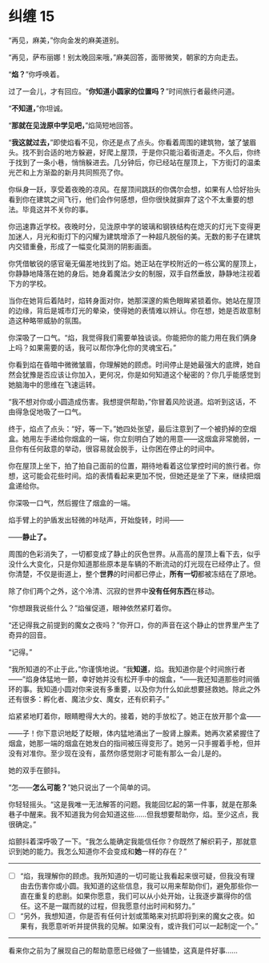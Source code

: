 # 纠缠 15

“再见，麻美，”你向金发的麻美道别。

“再见，萨布丽娜！别太晚回来哦，”麻美回答，面带微笑，朝家的方向走去。

“**焰？**”你呼唤着。

过了一会儿，才有回应。“**你知道小圆家的位置吗？**”时间旅行者最终问道。

“**不知道，**”你坦诚。

“**那就在见泷原中学见吧，**”焰简短地回答。

“**我这就过去，**”即使焰看不见，你还是点了点头。你看着周围的建筑物，皱了皱眉头。找不到合适的地方躲避，好爬上屋顶，于是你只能沿着街道走。不久后，你终于找到了一条小巷，悄悄躲进去。几分钟后，你已经站在屋顶上，下方街灯的温柔光芒和上方渐盈的新月共同照亮了你。

你纵身一跃，享受着夜晚的凉风。在屋顶间跳跃的你偶尔会想，如果有人恰好抬头看到你在建筑之间飞行，他们会作何感想，但你很快就摒弃了这个不太重要的想法。毕竟这并不关你的事。

你迅速靠近学校。夜晚时分，见泷原中学的玻璃和钢铁结构在熄灭的灯光下变得更加迷人，月光和街灯下的闪耀为建筑增添了一种超凡脱俗的美。无数的影子在建筑内交错重叠，形成了一幅变化莫测的阴影画面。

你凭借敏锐的感官毫无偏差地找到了焰。她正站在学校附近的一栋公寓的屋顶上，你静静地降落在她的身后。她身着魔法少女的制服，双手自然垂放，静静地注视着下方的学校。

当你在她背后着陆时，焰转身面对你，她那深邃的紫色眼眸紧锁着你。她站在屋顶的边缘，背后是城市灯光的晕染，使得她的表情难以辨认。你在想，她是否故意制造这种略带威胁的氛围。

你深吸了一口气。“焰，我觉得我们需要单独谈谈。你能把你的能力用在我们俩身上吗？如果需要的话，我可以帮你净化你的灵魂宝石。”

你看到焰在昏暗中微微皱眉，你理解她的顾虑。时间停止是她最强大的底牌，她自然会犹豫是否应该让你加入，更何况，你是如何知道这个秘密的？你几乎能感觉到她脑海中的思维在飞速运转。

“我不想对你或小圆造成伤害。我想提供帮助，”你冒着风险说道。焰听到这话，不由得急促地吸了一口气。

终于，焰点了点头：“好，等一下。”她四处张望，最后注意到了一个被扔掉的空烟盒。她用左手递给你烟盒的一端，你立刻明白了她的用意——这烟盒非常脆弱，一旦你有任何敌意的举动，很容易就会脱手，让你困在停止的时间中。

你在屋顶上坐下，拍了拍自己面前的位置，期待地看着这位掌控时间的旅行者。你想，这可能会花些时间。焰的表情看起来更加不悦，但她还是坐了下来，继续把烟盒递给你。

你深吸一口气，然后握住了烟盒的一端。

焰手臂上的护盾发出轻微的咔哒声，开始旋转，时间——

——**静止了。**​

周围的色彩消失了，一切都变成了静止的灰色世界。从高高的屋顶上看下去，似乎没什么大变化，只是你知道那些原本是车辆的不断流动的灯光现在已经停止了。但你清楚，不仅是街道上，整个**世界**的时间都已停止，**所有一切**都被冻结在了原地。

除了你们两个之外，这个冷清、沉寂的世界中**没有任何东西**在移动。

“你想跟我说些什么？”焰催促道，眼神依然紧盯着你。

“还记得我之前提到的魔女之夜吗？”你开口，你的声音在这个静止的世界里产生了奇异的回音。

“记得。”

“我所知道的不止于此，”你谨慎地说。“我**知道**，焰。我知道你是个时间旅行者——”焰身体猛地一颤，幸好她并没有松开手中的烟盒，“——我还知道那些时间循环的事。我知道小圆对你来说有多重要，以及你为什么如此想要拯救她。除此之外还有很多：孵化者、魔法少女、魔女，还有织莉子。”

焰紧紧地盯着你，眼睛瞪得大大的。接着，她的手放松了。她正在放开那个盒——

——子！你下意识地眨了眨眼，体内猛地涌出了一股肾上腺素。她再次紧紧握住了烟盒，她那一端的烟盒在她发白的指间被压得变形了。她另一只手握着手枪，但并没有对准你。至少现在没有，虽然你感觉刚才可能有那么一会儿是的。

她的双手在颤抖。

“怎——**怎么可能？**”她只说出了一个简单的词。

你轻轻摇头。“这是我唯一无法解答的问题。我能回忆起的第一件事，就是在那条巷子中醒来。我不知道我为何会知道这些……但我想要帮助你，焰。至少这点，我很确定。”

焰颤抖着深呼吸了一下。“我怎么能确定我能信任你？你既然了解织莉子，那就意识到她的能力。我怎么知道你不会变成和**她**一样的存在？”

---

- [ ] “焰，我理解你的顾虑。我所知道的一切可能让我看起来很可疑，但我没有理由去伤害你或小圆。我知道的这些信息，我可以用来帮助你们，避免那些你一直在重复的悲剧。如果你愿意，我们可以从小处开始，让我逐步赢得你的信任。这不是一蹴而就的过程，但我愿意付出时间和努力。”
- [ ] “另外，我想知道，你是否有任何计划或策略来对抗即将到来的魔女之夜。如果有，我愿意听听并提供我的见解。如果没有，或许我们可以一起制定一个。”

---

看来你之前为了展现自己的帮助意愿已经做了一些铺垫，这真是件好事……
